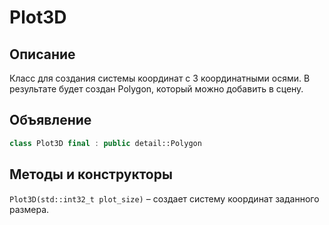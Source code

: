 # Plot3D
## Описание 
Класс для создания системы координат с 3 координатными осями. В результате будет создан Polygon, который можно добавить в сцену.

## Объявление
```C++
class Plot3D final : public detail::Polygon
```

## Методы и конструкторы
<code class="language-C++">Plot3D(std::int32_t plot_size)</code> – создает систему координат заданного размера.


